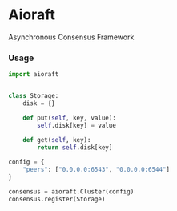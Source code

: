 # Aioraft

Asynchronous Consensus Framework 

### Usage

```python
import aioraft


class Storage:
    disk = {}

    def put(self, key, value):
        self.disk[key] = value
    
    def get(self, key):
        return self.disk[key] 

config = {
    "peers": ["0.0.0.0:6543", "0.0.0.0:6544"]
}

consensus = aioraft.Cluster(config)
consensus.register(Storage)

```

